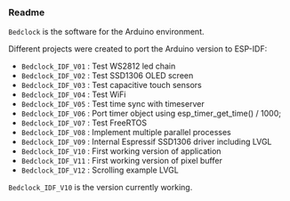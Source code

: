 ### Readme
`Bedclock` is the software for the Arduino environment.

Different projects were created to port the Arduino version to ESP-IDF:
  * `Bedclock_IDF_V01` : Test WS2812 led chain
  * `Bedclock_IDF_V02` : Test SSD1306 OLED screen
  * `Bedclock_IDF_V03` : Test capacitive touch sensors
  * `Bedclock_IDF_V04` : Test WiFi
  * `Bedclock_IDF_V05` : Test time sync with timeserver
  * `Bedclock_IDF_V06` : Port timer object using esp_timer_get_time() / 1000;
  * `Bedclock_IDF_V07` : Test FreeRTOS
  * `Bedclock_IDF_V08` : Implement multiple parallel processes
  * `Bedclock_IDF_V09` : Internal Espressif SSD1306 driver including LVGL
  * `Bedclock_IDF_V10` : First working version of application
  * `Bedclock_IDF_V11` : First working version of pixel buffer
  * `Bedclock_IDF_V12` : Scrolling example LVGL

`Bedclock_IDF_V10` is the version currently working.
